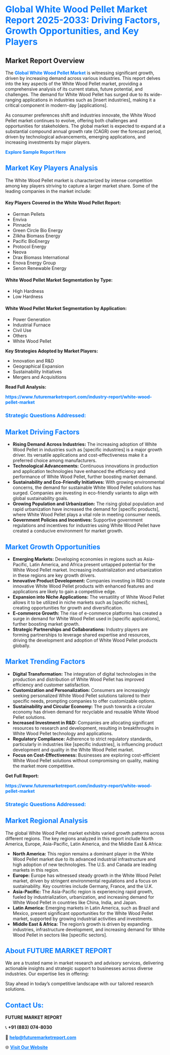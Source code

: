 <h1 style="color: #007BFF;">Global White Wood Pellet Market Report 2025-2033: Driving Factors, Growth Opportunities, and Key Players</h1>

<section id="overview">
<h2>Market Report Overview</h2>
<p>The <a href="https://www.futuremarketreport.com/industry-report/white-wood-pellet-market" style="color: #007BFF; text-decoration: none;"><strong>Global White Wood Pellet Market</strong></a> is witnessing significant growth, driven by increasing demand across various industries. This report delves into the key aspects of the White Wood Pellet market, providing a comprehensive analysis of its current status, future potential, and challenges. The demand for White Wood Pellet has surged due to its wide-ranging applications in industries such as [insert industries], making it a critical component in modern-day [applications].</p>
<p>As consumer preferences shift and industries innovate, the White Wood Pellet market continues to evolve, offering both challenges and opportunities for stakeholders. The global market is expected to expand at a substantial compound annual growth rate (CAGR) over the forecast period, driven by technological advancements, emerging applications, and increasing investments by major players.</p>
</section>

<section id="overview">
<p><a href="https://www.futuremarketreport.com/request-sample/reportId=121495" style="color: #007BFF; text-decoration: none;"><strong>Explore Sample Report Here</strong></a></p>
</section>

<section id="key-players">
<h2 style="color: #007BFF;">Market Key Players Analysis</h2>
<p>The White Wood Pellet market is characterized by intense competition among key players striving to capture a larger market share. Some of the leading companies in the market include:</p>
<h4>Key Players Covered in the White Wood Pellet Report:</h4>
<ul><li>German Pellets</li><li>Enviva</li><li>Pinnacle</li><li>Green Circle Bio Energy</li><li>Zilkha Biomass Energy</li><li>Pacific BioEnergy</li><li>Protocol Energy</li><li>Neova</li><li>Drax Biomass International</li><li>Enova Energy Group</li><li>Senon Renewable Energy</li></ul>
<h4>White Wood Pellet Market Segmentation by Type:</h4>
<ul><li>High Hardness</li><li>Low Hardness</li></ul>

<h4>White Wood Pellet Market Segmentation by Application:</h4>
<ul><li>Power Generation</li><li>Industrial Furnace</li><li>Civil Use</li><li>Others</li><li>White Wood Pellet</li></ul>
<p><strong>Key Strategies Adopted by Market Players:</strong></p>
<ul>
<li>Innovation and R&D</li>
<li>Geographical Expansion</li>
<li>Sustainability Initiatives</li>
<li>Mergers and Acquisitions</li>
</ul>
</section>

<section>
<p><strong>Read Full Analysis: </strong></p><a href="https://www.futuremarketreport.com/industry-report/white-wood-pellet-market" style="color: #007BFF; text-decoration: none;"><strong>https://www.futuremarketreport.com/industry-report/white-wood-pellet-market</strong></a>
<h3 style="color: #007BFF;">Strategic Questions Addressed:</h3>
</section>

<section id="driving-factors">
<h2 style="color: #007BFF;">Market Driving Factors</h2>
<ul>
<li><strong>Rising Demand Across Industries:</strong> The increasing adoption of White Wood Pellet in industries such as [specific industries] is a major growth driver. Its versatile applications and cost-effectiveness make it a preferred choice among manufacturers.</li>
<li><strong>Technological Advancements:</strong> Continuous innovations in production and application technologies have enhanced the efficiency and performance of White Wood Pellet, further boosting market demand.</li>
<li><strong>Sustainability and Eco-Friendly Initiatives:</strong> With growing environmental concerns, the demand for sustainable White Wood Pellet solutions has surged. Companies are investing in eco-friendly variants to align with global sustainability goals.</li>
<li><strong>Growing Population and Urbanization:</strong> The rising global population and rapid urbanization have increased the demand for [specific products], where White Wood Pellet plays a vital role in meeting consumer needs.</li>
<li><strong>Government Policies and Incentives:</strong> Supportive government regulations and incentives for industries using White Wood Pellet have created a conducive environment for market growth.</li>
</ul>
</section>

<section id="growth-opportunities">
<h2 style="color: #007BFF;">Market Growth Opportunities</h2>
<ul>
<li><strong>Emerging Markets:</strong> Developing economies in regions such as Asia-Pacific, Latin America, and Africa present untapped potential for the White Wood Pellet market. Increasing industrialization and urbanization in these regions are key growth drivers.</li>
<li><strong>Innovative Product Development:</strong> Companies investing in R&D to create innovative White Wood Pellet products with enhanced features and applications are likely to gain a competitive edge.</li>
<li><strong>Expansion into Niche Applications:</strong> The versatility of White Wood Pellet allows it to be utilized in niche markets such as [specific niches], creating opportunities for growth and diversification.</li>
<li><strong>E-commerce Growth:</strong> The rise of e-commerce platforms has created a surge in demand for White Wood Pellet used in [specific applications], further boosting market growth.</li>
<li><strong>Strategic Partnerships and Collaborations:</strong> Industry players are forming partnerships to leverage shared expertise and resources, driving the development and adoption of White Wood Pellet products globally.</li>
</ul>
</section>

<section id="trending-factors">
<h2 style="color: #007BFF;">Market Trending Factors</h2>
<ul>
<li><strong>Digital Transformation:</strong> The integration of digital technologies in the production and distribution of White Wood Pellet has improved efficiency and customer satisfaction.</li>
<li><strong>Customization and Personalization:</strong> Consumers are increasingly seeking personalized White Wood Pellet solutions tailored to their specific needs, prompting companies to offer customizable options.</li>
<li><strong>Sustainability and Circular Economy:</strong> The push towards a circular economy has driven demand for recyclable and reusable White Wood Pellet solutions.</li>
<li><strong>Increased Investment in R&D:</strong> Companies are allocating significant resources to research and development, resulting in breakthroughs in White Wood Pellet technology and applications.</li>
<li><strong>Regulatory Compliance:</strong> Adherence to strict regulatory standards, particularly in industries like [specific industries], is influencing product development and quality in the White Wood Pellet market.</li>
<li><strong>Focus on Cost-Effectiveness:</strong> Businesses are exploring cost-efficient White Wood Pellet solutions without compromising on quality, making the market more competitive.</li>
</ul>
</section>

<section>
<p><strong>Get Full Report: </strong></p><a href="https://www.futuremarketreport.com/industry-report/white-wood-pellet-market" style="color: #007BFF; text-decoration: none;"><strong>https://www.futuremarketreport.com/industry-report/white-wood-pellet-market</strong></a>
<h3 style="color: #007BFF;">Strategic Questions Addressed:</h3>
</section>


<section id="regional-analysis">
<h2 style="color: #007BFF;">Market Regional Analysis</h2>
<p>The global White Wood Pellet market exhibits varied growth patterns across different regions. The key regions analyzed in this report include North America, Europe, Asia-Pacific, Latin America, and the Middle East & Africa:</p>
<ul>
<li><strong>North America:</strong> This region remains a dominant player in the White Wood Pellet market due to its advanced industrial infrastructure and high adoption of new technologies. The U.S. and Canada are leading markets in this region.</li>
<li><strong>Europe:</strong> Europe has witnessed steady growth in the White Wood Pellet market, driven by stringent environmental regulations and a focus on sustainability. Key countries include Germany, France, and the U.K.</li>
<li><strong>Asia-Pacific:</strong> The Asia-Pacific region is experiencing rapid growth, fueled by industrialization, urbanization, and increasing demand for White Wood Pellet in countries like China, India, and Japan.</li>
<li><strong>Latin America:</strong> Emerging markets in Latin America, such as Brazil and Mexico, present significant opportunities for the White Wood Pellet market, supported by growing industrial activities and investments.</li>
<li><strong>Middle East & Africa:</strong> The region’s growth is driven by expanding industries, infrastructure development, and increasing demand for White Wood Pellet in sectors like [specific sectors].</li>
</ul>
</section>

<footer>
<h2 style="color: #007BFF;">About FUTURE MARKET REPORT</h2>
<p>We are a trusted name in market research and advisory services, delivering actionable insights and strategic support to businesses across diverse industries. Our expertise lies in offering:</p>

<p>Stay ahead in today’s competitive landscape with our tailored research solutions.</p>

<h2 style="color: #007BFF;">Contact Us:</h2>
<p><strong>FUTURE MARKET REPORT</strong></p>
<p>📞 <strong>+91 (883) 074-8030</strong></p>
<p>📧 <strong><a href="mailto:help@futuremarketreport.com" style="color: #007BFF;">help@futuremarketreport.com</a></strong></p>
<p>🌐 <strong><a href="https://www.futuremarketreport.com/" style="color: #007BFF;">Visit Our Website</a></strong></p>
</footer>